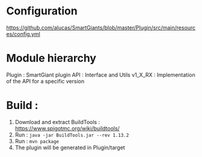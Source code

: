 Configuration
=============

https://github.com/alucas/SmartGiants/blob/master/Plugin/src/main/resources/config.yml

Module hierarchy
================

Plugin : SmartGiant plugin
API : Interface and Utils
v1_X_RX : Implementation of the API for a specific version

Build :
=======

1. Download and extract BuildTools : https://www.spigotmc.org/wiki/buildtools/
2. Run : ```java -jar BuildTools.jar --rev 1.13.2```
3. Run : ```mvn package```
4. The plugin will be generated in Plugin/target
